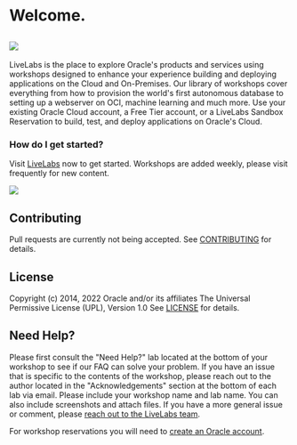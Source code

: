 # Welcome.

[![](https://oracle-livelabs.github.io/common/images/livelabs-banner-formarketplace.png)](https://developer.oracle.com/livelabs)
---
LiveLabs is the place to explore Oracle's products and services using workshops designed to enhance your experience building and deploying applications on the Cloud and On-Premises.   Our library of workshops cover everything from how to provision the world's first autonomous database to setting up a webserver on OCI, machine learning and much more.  Use your existing Oracle Cloud account, a Free Tier account, or a LiveLabs Sandbox Reservation to build, test, and deploy applications on Oracle's Cloud.

### How do I get started?
Visit [LiveLabs](https://developer.oracle.com/livelabs) now to get started.  Workshops are added weekly, please visit frequently for new content.

[![](https://oracle-livelabs.github.io/common/images/livelabs-new-skin.png)](https://developer.oracle.com/livelabs)



## Contributing
Pull requests are currently not being accepted. See [CONTRIBUTING](CONTRIBUTING.md) for details.

## License
Copyright (c) 2014, 2022 Oracle and/or its affiliates
The Universal Permissive License (UPL), Version 1.0
See [LICENSE](LICENSE.txt) for details.

## Need Help?
Please first consult the "Need Help?" lab located at the bottom of your workshop to see if our FAQ can solve your problem.  If you have an issue that is specific to the contents of the workshop, please reach out to the author located in the "Acknowledgements" section at the bottom of each lab via email. Please include your workshop name and lab name. You can also include screenshots and attach files. If you have a more general issue or comment, please [reach out to the LiveLabs team](mailto:livelabs-help_us@oracle.com).   

For workshop reservations you will need to [create an Oracle account](https://profile.oracle.com/myprofile/account/create-account.jspx).